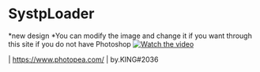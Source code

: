# SystpLoader
*new design 
*You can modify the image and change it if you want through this site if you do not have Photoshop
[![Watch the video](https://streamable.com/8f3rhj)](https://streamable.com/8f3rhj)

| https://www.photopea.com/
| by.KING#2036
